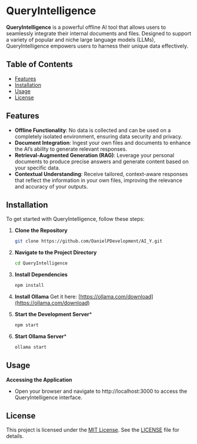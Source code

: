 # QueryIntelligence

**QueryIntelligence** is a powerful offline AI tool that allows users to seamlessly integrate their internal documents and files. Designed to support a variety of popular and niche large language models (LLMs), QueryIntelligence empowers users to harness their unique data effectively.

## Table of Contents

- [Features](#features)
- [Installation](#installation)
- [Usage](#usage)
- [License](#license)

## Features

- **Offline Functionality**: No data is collected and can be used on a completely isolated environment, ensuring data security and privacy.
- **Document Integration**: Ingest your own files and documents to enhance the AI’s ability to generate relevant responses.
- **Retrieval-Augmented Generation (RAG)**: Leverage your personal documents to produce precise answers and generate content based on your specific data.
- **Contextual Understanding**: Receive tailored, context-aware responses that reflect the information in your own files, improving the relevance and accuracy of your outputs.

## Installation

To get started with QueryIntelligence, follow these steps:

1. **Clone the Repository**

   ```bash
   git clone https://github.com/DanielPDevelopment/AI_Y.git

2. **Navigate to the Project Directory**
    ```bash
    cd QueryIntelligence

3. **Install Dependencies**
    ```bash
    npm install

4. **Install Ollama**
    Get it here: [https://ollama.com/download](https://ollama.com/download)

5. **Start the Development Server***
    ```bash
    npm start

6. **Start Ollama Server***
    ```bash
    ollama start

## Usage

**Accessing the Application**
- Open your browser and navigate to http://localhost:3000 to access the QueryIntelligence interface.

## License

This project is licensed under the [MIT License](LICENSE). See the [LICENSE](LICENSE) file for details.